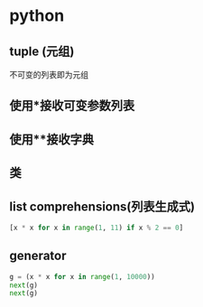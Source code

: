 # python


## tuple (元组)
不可变的列表即为元组

## 使用*接收可变参数列表

## 使用**接收字典

## 类

## list comprehensions(列表生成式)
```py
[x * x for x in range(1, 11) if x % 2 == 0]
```

## generator
```py
g = (x * x for x in range(1, 10000))
next(g)
next(g)
```